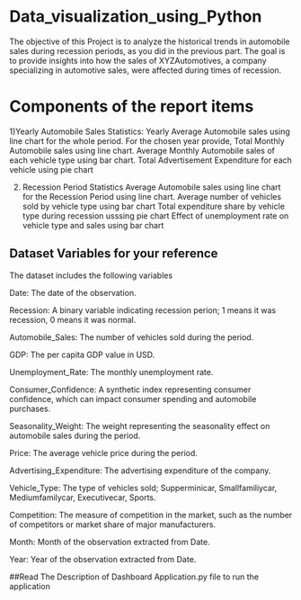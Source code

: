 # Data_visualization_using_Python
The objective of this Project is to analyze the historical trends in automobile sales during recession periods, as you did in the previous part. The goal is to provide insights into how the sales of XYZAutomotives, a company specializing in automotive sales, were affected during times of recession.

# Components of the report items
1)Yearly Automobile Sales Statistics:
Yearly Average Automobile sales using line chart for the whole period.
For the chosen year provide,
Total Monthly Automobile sales using line chart.
Average Monthly Automobile sales of each vehicle type using bar chart.
Total Advertisement Expenditure for each vehicle using pie chart

2) Recession Period Statistics
Average Automobile sales using line chart for the Recession Period using line chart.
Average number of vehicles sold by vehicle type using bar chart
Total expenditure share by vehicle type during recession usssing pie chart
Effect of unemployment rate on vehicle type and sales using bar chart

## Dataset Variables for your reference
The dataset includes the following variables

Date: The date of the observation.

Recession: A binary variable indicating recession perion; 1 means it was recession, 0 means it was normal.

Automobile_Sales: The number of vehicles sold during the period.

GDP: The per capita GDP value in USD.

Unemployment_Rate: The monthly unemployment rate.

Consumer_Confidence: A synthetic index representing consumer confidence, which can impact consumer spending and automobile purchases.

Seasonality_Weight: The weight representing the seasonality effect on automobile sales during the period.

Price: The average vehicle price during the period.

Advertising_Expenditure: The advertising expenditure of the company.

Vehicle_Type: The type of vehicles sold; Supperminicar, Smallfamiliycar, Mediumfamilycar, Executivecar, Sports.

Competition: The measure of competition in the market, such as the number of competitors or market share of major manufacturers.

Month: Month of the observation extracted from Date.

Year: Year of the observation extracted from Date.

##Read The Description of Dashboard Application.py file to run the application
